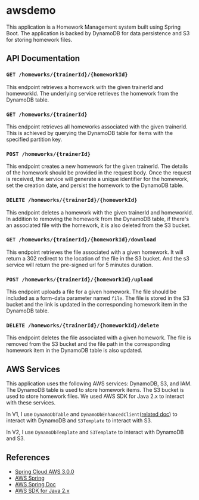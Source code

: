 # awsdemo

This application is a Homework Management system built using Spring Boot. 
The application is backed by DynamoDB for data persistence and S3 for storing homework files.

## API Documentation

### `GET /homeworks/{trainerId}/{homeworkId}`

This endpoint retrieves a homework with the given trainerId and homeworkId. The underlying service retrieves the homework from the DynamoDB table.

### `GET /homeworks/{trainerId}`

This endpoint retrieves all homeworks associated with the given trainerId. This is achieved by querying the DynamoDB table for items with the specified partition key.

### `POST /homeworks/{trainerId}`

This endpoint creates a new homework for the given trainerId. The details of the homework should be provided in the request body. Once the request is received, the service will generate a unique identifier for the homework, set the creation date, and persist the homework to the DynamoDB table.

### `DELETE /homeworks/{trainerId}/{homeworkId}`

This endpoint deletes a homework with the given trainerId and homeworkId. In addition to removing the homework from the DynamoDB table, if there's an associated file with the homework, it is also deleted from the S3 bucket.

### `GET /homeworks/{trainerId}/{homeworkId}/download`

This endpoint retrieves the file associated with a given homework. It will return a 302 redirect to the location of the file in the S3 bucket. And the s3 service will return the pre-signed url for 5 minutes duration. 

### `POST /homeworks/{trainerId}/{homeworkId}/upload`

This endpoint uploads a file for a given homework. The file should be included as a form-data parameter named `file`. The file is stored in the S3 bucket and the link is updated in the corresponding homework item in the DynamoDB table.

### `DELETE /homeworks/{trainerId}/{homeworkId}/delete`

This endpoint deletes the file associated with a given homework. The file is removed from the S3 bucket and the file path in the corresponding homework item in the DynamoDB table is also updated.

## AWS Services

This application uses the following AWS services: DynamoDB, S3, and IAM. The DynamoDB table is used to store homework items. The S3 bucket is used to store homework files. 
We used AWS SDK for Java 2.x to interact with these services. 

In V1, I use `DynamoDbTable` and `DynamoDbEnhancedClient`([related doc](https://docs.aws.amazon.com/sdk-for-java/latest/developer-guide/ddb-en-client-getting-started-dynamodbTable.html)) to interact with DynamoDB and `S3Template` to interact with S3.

In V2, I use `DynamoDbTemplate` and `S3Template` to interact with DynamoDB and S3.

## References

- [Spring Cloud AWS 3.0.0](https://spring.io/blog/2023/05/02/announcing-spring-cloud-aws-3-0-0)
- [AWS Spring](https://github.com/awspring/spring-cloud-aws)
- [AWS Spring Doc](https://docs.awspring.io/spring-cloud-aws/docs/3.0.1/reference/html/index.html)
- [AWS SDK for Java 2.x](https://docs.aws.amazon.com/sdk-for-java/latest/developer-guide/home.html)